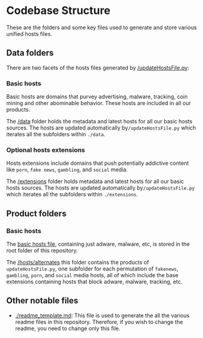# Codebase Structure

These are the folders and some key files used to generate and store various unified hosts files.

## Data folders

There are two facets of the hosts files generated by
[/updateHostsFile.py](https://github.com/StevenBlack/hosts/blob/master/updateHostsFile.py):

### Basic hosts
Basic hosts are domains that purvey advertising, malware, tracking, coin
mining and other abominable behavior. These hosts are included in all our products.

The [/data](https://github.com/StevenBlack/hosts/tree/master/data) folder holds the
metadata and latest hosts for all our basic hosts sources. The hosts are updated
automatically by`/updateHostsFile.py` which iterates all the subfolders within `./data`.

### Optional hosts extensions
Hosts extensions include domains that push potentially addictive content like `porn`, `fake news`,
`gambling`, and `social` media.

The [/extensions](https://github.com/StevenBlack/hosts/tree/master/extensions) folder holds
metadata and latest hosts for all our basic hosts sources. The hosts are updated
automatically by`/updateHostsFile.py` which iterates all the subfolders within `./extensions`.

## Product folders

### Basic hosts
The [basic hosts file](https://github.com/StevenBlack/hosts/blob/master/hosts), containing
just adware, malware, etc, is stored in the root folder of this repository.

The [/hosts/alternates](https://github.com/StevenBlack/hosts/tree/master/alternates) this folder
contains the products of `updateHostsFile.py`, one subfolder for each permutation of
`fakenews`, `gambling`, `porn`, and `social` media hosts, all of which include the base extensions
containing hosts that block adware, malware, tracking, etc.

## Other notable files

+ [./readme_template.md](https://github.com/StevenBlack/hosts/blob/master/readme_template.md):
This file is used to generate the all the various readme files in this repository.  Therefore,
if you wish to change the readme, you need to change only this file.
